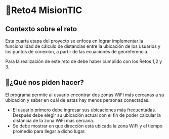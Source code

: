 # 🚀Reto4 MisionTIC
## Contexto sobre el reto
Esta cuarta etapa del proyecto se enfoca en lograr implementar la funcionalidad de cálculo de distancias entre la ubicación de los usuarios y los puntos de conexión,
a partir de las ecuaciones de georeferencia.

Para la realización de este reto de debe haber cumplido con los Retos 1,2 y 3.
## 🤔¿Qué nos piden hacer?
El programa permite al usuario encontrar dos zonas WiFi más cercanas a su ubicación y saber en cuál de estas hay menos personas conectadas.
- El usuario primero debe ingresar sus ubicaciones más frecuentadas. Después debe elegir su ubicación actual con el fin de poder calcular la distancia de la zona WiFi más cercana.
- Se debe mostrar en qué dirección está ubicada la zona WiFi y el tiempo promedio para llegar a dicho lugar.
